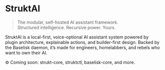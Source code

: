# StruktAI

> The modular, self-hosted AI assistant framework.  
> Structured intelligence. Recursive power. Yours.

StruktAI is a local-first, voice-optional AI assistant system powered by plugin architecture, explainable actions, and builder-first design. Backed by the Baselisk daemon, it’s made for engineers, homelabbers, and rebels who want to own their AI.

⚙️ Coming soon: strukt-core, struktctl, baselisk-core, and more.
